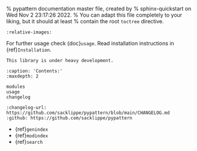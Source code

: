 % pypattern documentation master file, created by
% sphinx-quickstart on Wed Nov  2 23:17:26 2022.
% You can adapt this file completely to your liking, but it should at least
% contain the root `toctree` directive.

```{include} ../README.md
:relative-images:
```

For further usage check {doc}`usage`. Read installation instructions in {ref}`Installation`.

```{warning}
This library is under heavy development.
```

```{toctree}
:caption: 'Contents:'
:maxdepth: 2

modules
usage
changelog
```

```{changelog}
:changelog-url: https://github.com/sacklippe/pypattern/blob/main/CHANGELOG.md
:github: https://github.com/sacklippe/pypattern
```


- {ref}`genindex`
- {ref}`modindex`
- {ref}`search`
